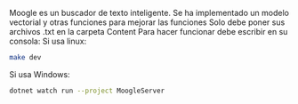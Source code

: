 Moogle es un buscador de texto inteligente.
Se ha implementado un modelo vectorial y otras funciones para mejorar las funciones
Solo debe poner sus archivos .txt en la carpeta Content
Para hacer funcionar debe escribir en su consola:
Si usa linux:
```bash
make dev
```
Si usa Windows:
```bash
dotnet watch run --project MoogleServer
```
